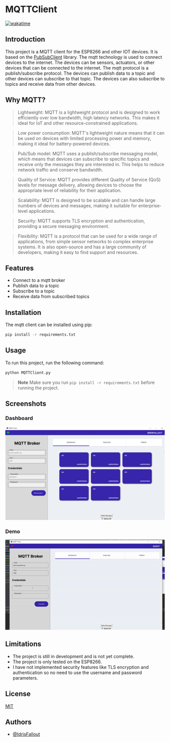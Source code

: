 # MQTTClient
[![wakatime](https://wakatime.com/badge/github/IdrisFallout/MQTTClient.svg)](https://wakatime.com/badge/github/IdrisFallout/MQTTClient)
## Introduction
This project is a MQTT client for the ESP8266 and other IOT devices. It is based on the [PubSubClient](https://pypi.org/project/paho-mqtt/) library.
The mqtt technology is used to connect devices to the internet. The devices can be sensors, actuators, or other devices that can be connected to the internet. The mqtt protocol is a publish/subscribe protocol. The devices can publish data to a topic and other devices can subscribe to that topic. The devices can also subscribe to topics and receive data from other devices.

## Why MQTT?
> Lightweight: MQTT is a lightweight protocol and is designed to work efficiently over low bandwidth, high latency networks. This makes it ideal for IoT and other resource-constrained applications.

> Low power consumption: MQTT's lightweight nature means that it can be used on devices with limited processing power and memory, making it ideal for battery-powered devices.

>Pub/Sub model: MQTT uses a publish/subscribe messaging model, which means that devices can subscribe to specific topics and receive only the messages they are interested in. This helps to reduce network traffic and conserve bandwidth.

>Quality of Service: MQTT provides different Quality of Service (QoS) levels for message delivery, allowing devices to choose the appropriate level of reliability for their application.

>Scalability: MQTT is designed to be scalable and can handle large numbers of devices and messages, making it suitable for enterprise-level applications.

>Security: MQTT supports TLS encryption and authentication, providing a secure messaging environment.

>Flexibility: MQTT is a protocol that can be used for a wide range of applications, from simple sensor networks to complex enterprise systems. It is also open-source and has a large community of developers, making it easy to find support and resources.

## Features
- Connect to a mqtt broker
- Publish data to a topic
- Subscribe to a topic
- Receive data from subscribed topics
## Installation
The mqtt client can be installed using pip:
```bash
pip install -r requirements.txt
```
## Usage
To run this project, run the following command:
```bash
python MQTTClient.py
```
> **Note** 
> Make sure you run `pip install -r requirements.txt` before running the project.

## Screenshots
### Dashboard
![DASHBOARD...](screenshots/dashboard.png?raw=true "Dashboard")
### Demo
![DEMO...](screenshots/demo.gif?raw=true "Demo")


## Limitations
- The project is still in development and is not yet complete.
- The project is only tested on the ESP8266.
- I have not implemented security features like TLS encryption and authentication so no need to use the username and password parameters.

## License
[MIT](https://choosealicense.com/licenses/mit/)
## Authors
- [@IdrisFallout](https://www.github.com/IdrisFallout)
